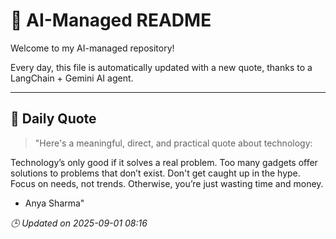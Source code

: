 # 🧠 AI-Managed README

Welcome to my AI-managed repository!

Every day, this file is automatically updated with a new quote, thanks to a LangChain + Gemini AI agent.

---

## 📅 Daily Quote

> "Here's a meaningful, direct, and practical quote about technology:

Technology’s only good if it solves a real problem.
Too many gadgets offer solutions to problems that don’t exist.
Don't get caught up in the hype.
Focus on needs, not trends.
Otherwise, you’re just wasting time and money.
- Anya Sharma"

*🕒 Updated on 2025-09-01 08:16*